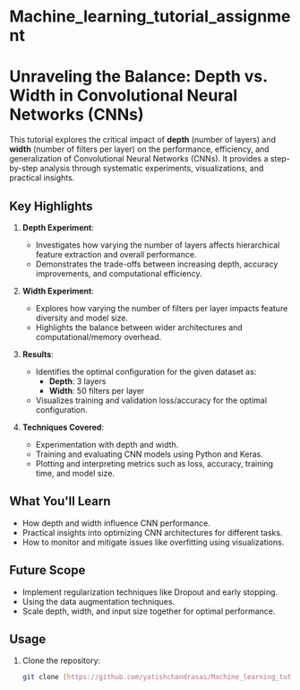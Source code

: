 # Machine_learning_tutorial_assignment

# Unraveling the Balance: Depth vs. Width in Convolutional Neural Networks (CNNs)

This tutorial explores the critical impact of **depth** (number of layers) and **width** (number of filters per layer) on the performance, efficiency, and generalization of Convolutional Neural Networks (CNNs). It provides a step-by-step analysis through systematic experiments, visualizations, and practical insights.

## **Key Highlights**
1. **Depth Experiment**:
   - Investigates how varying the number of layers affects hierarchical feature extraction and overall performance.
   - Demonstrates the trade-offs between increasing depth, accuracy improvements, and computational efficiency.

2. **Width Experiment**:
   - Explores how varying the number of filters per layer impacts feature diversity and model size.
   - Highlights the balance between wider architectures and computational/memory overhead.

3. **Results**:
   - Identifies the optimal configuration for the given dataset as:
     - **Depth**: 3 layers
     - **Width**: 50 filters per layer
   - Visualizes training and validation loss/accuracy for the optimal configuration.

4. **Techniques Covered**:
   - Experimentation with depth and width.
   - Training and evaluating CNN models using Python and Keras.
   - Plotting and interpreting metrics such as loss, accuracy, training time, and model size.

## **What You'll Learn**
- How depth and width influence CNN performance.
- Practical insights into optimizing CNN architectures for different tasks.
- How to monitor and mitigate issues like overfitting using visualizations.

## **Future Scope**
- Implement regularization techniques like Dropout and early stopping.
- Using the data augmentation techniques.
- Scale depth, width, and input size together for optimal performance.

## **Usage**
1. Clone the repository:
   ```bash
   git clone [https://github.com/yatishchandrasai/Machine_learning_tutorial_assignment.git]
